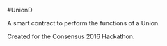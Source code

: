 #UnionD

A smart contract to perform the functions of a Union.

Created for the Consensus 2016 Hackathon.
